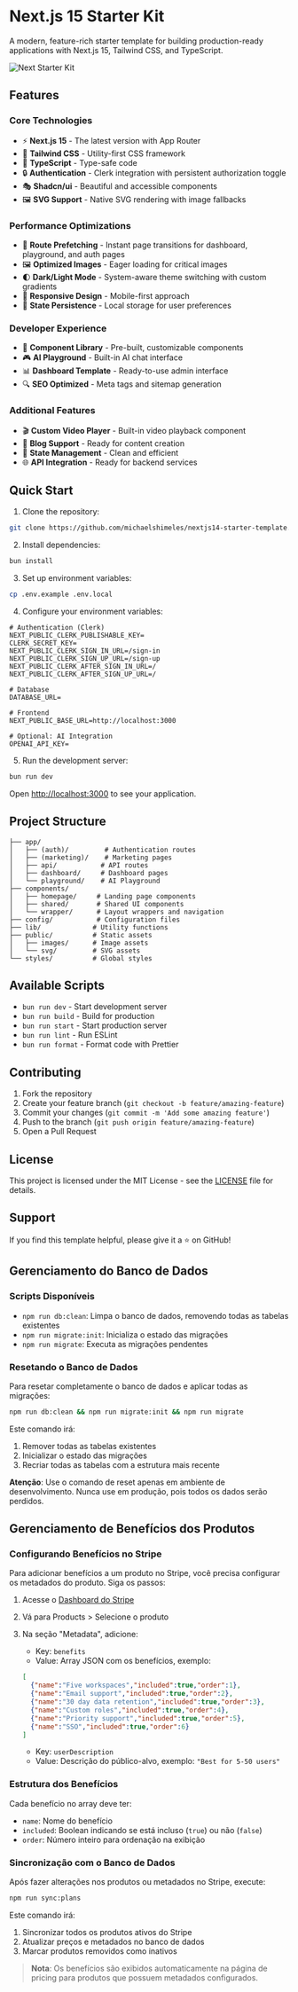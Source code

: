 # Next.js 15 Starter Kit

A modern, feature-rich starter template for building production-ready applications with Next.js 15, Tailwind CSS, and TypeScript.

![Next Starter Kit](https://dwdwn8b5ye.ufs.sh/f/MD2AM9SEY8GucGJl7b5qyE7FjNDKYduLOG2QHWh3f5RgSi0c)

## Features

### Core Technologies
- ⚡ **Next.js 15** - The latest version with App Router
- 🎨 **Tailwind CSS** - Utility-first CSS framework
- 📘 **TypeScript** - Type-safe code
- 🔒 **Authentication** - Clerk integration with persistent authorization toggle
- 🎭 **Shadcn/ui** - Beautiful and accessible components
- 🖼️ **SVG Support** - Native SVG rendering with image fallbacks

### Performance Optimizations
- 🚀 **Route Prefetching** - Instant page transitions for dashboard, playground, and auth pages
- 🖼️ **Optimized Images** - Eager loading for critical images
- 🌓 **Dark/Light Mode** - System-aware theme switching with custom gradients
- 📱 **Responsive Design** - Mobile-first approach
- 💾 **State Persistence** - Local storage for user preferences

### Developer Experience
- 🧩 **Component Library** - Pre-built, customizable components
- 🎮 **AI Playground** - Built-in AI chat interface
- 📊 **Dashboard Template** - Ready-to-use admin interface
- 🔍 **SEO Optimized** - Meta tags and sitemap generation

### Additional Features
- 🎬 **Custom Video Player** - Built-in video playback component
- 📝 **Blog Support** - Ready for content creation
- 🔄 **State Management** - Clean and efficient
- 🌐 **API Integration** - Ready for backend services

## Quick Start

1. Clone the repository:
```bash
git clone https://github.com/michaelshimeles/nextjs14-starter-template.git
```

2. Install dependencies:
```bash
bun install
```

3. Set up environment variables:
```bash
cp .env.example .env.local
```

4. Configure your environment variables:
```env
# Authentication (Clerk)
NEXT_PUBLIC_CLERK_PUBLISHABLE_KEY=
CLERK_SECRET_KEY=
NEXT_PUBLIC_CLERK_SIGN_IN_URL=/sign-in
NEXT_PUBLIC_CLERK_SIGN_UP_URL=/sign-up
NEXT_PUBLIC_CLERK_AFTER_SIGN_IN_URL=/
NEXT_PUBLIC_CLERK_AFTER_SIGN_UP_URL=/

# Database
DATABASE_URL=

# Frontend
NEXT_PUBLIC_BASE_URL=http://localhost:3000

# Optional: AI Integration
OPENAI_API_KEY=
```

5. Run the development server:
```bash
bun run dev
```

Open [http://localhost:3000](http://localhost:3000) to see your application.

## Project Structure

```
├── app/
│   ├── (auth)/         # Authentication routes
│   ├── (marketing)/    # Marketing pages
│   ├── api/           # API routes
│   ├── dashboard/     # Dashboard pages
│   └── playground/    # AI Playground
├── components/
│   ├── homepage/     # Landing page components
│   ├── shared/       # Shared UI components
│   └── wrapper/      # Layout wrappers and navigation
├── config/           # Configuration files
├── lib/             # Utility functions
├── public/          # Static assets
│   ├── images/      # Image assets
│   └── svg/         # SVG assets
└── styles/          # Global styles
```

## Available Scripts

- `bun run dev` - Start development server
- `bun run build` - Build for production
- `bun run start` - Start production server
- `bun run lint` - Run ESLint
- `bun run format` - Format code with Prettier

## Contributing

1. Fork the repository
2. Create your feature branch (`git checkout -b feature/amazing-feature`)
3. Commit your changes (`git commit -m 'Add some amazing feature'`)
4. Push to the branch (`git push origin feature/amazing-feature`)
5. Open a Pull Request

## License

This project is licensed under the MIT License - see the [LICENSE](LICENSE) file for details.

## Support

If you find this template helpful, please give it a ⭐️ on GitHub!

## Gerenciamento do Banco de Dados

### Scripts Disponíveis

- `npm run db:clean`: Limpa o banco de dados, removendo todas as tabelas existentes
- `npm run migrate:init`: Inicializa o estado das migrações
- `npm run migrate`: Executa as migrações pendentes

### Resetando o Banco de Dados

Para resetar completamente o banco de dados e aplicar todas as migrações:

```bash
npm run db:clean && npm run migrate:init && npm run migrate
```

Este comando irá:
1. Remover todas as tabelas existentes
2. Inicializar o estado das migrações
3. Recriar todas as tabelas com a estrutura mais recente

**Atenção**: Use o comando de reset apenas em ambiente de desenvolvimento. Nunca use em produção, pois todos os dados serão perdidos.

## Gerenciamento de Benefícios dos Produtos

### Configurando Benefícios no Stripe

Para adicionar benefícios a um produto no Stripe, você precisa configurar os metadados do produto. Siga os passos:

1. Acesse o [Dashboard do Stripe](https://dashboard.stripe.com)
2. Vá para Products > Selecione o produto
3. Na seção "Metadata", adicione:

   - Key: `benefits`
   - Value: Array JSON com os benefícios, exemplo:
   ```json
   [
     {"name":"Five workspaces","included":true,"order":1},
     {"name":"Email support","included":true,"order":2},
     {"name":"30 day data retention","included":true,"order":3},
     {"name":"Custom roles","included":true,"order":4},
     {"name":"Priority support","included":true,"order":5},
     {"name":"SSO","included":true,"order":6}
   ]
   ```

   - Key: `userDescription`
   - Value: Descrição do público-alvo, exemplo: `"Best for 5-50 users"`

### Estrutura dos Benefícios

Cada benefício no array deve ter:
- `name`: Nome do benefício
- `included`: Boolean indicando se está incluso (`true`) ou não (`false`)
- `order`: Número inteiro para ordenação na exibição

### Sincronização com o Banco de Dados

Após fazer alterações nos produtos ou metadados no Stripe, execute:

```bash
npm run sync:plans
```

Este comando irá:
1. Sincronizar todos os produtos ativos do Stripe
2. Atualizar preços e metadados no banco de dados
3. Marcar produtos removidos como inativos

> **Nota**: Os benefícios são exibidos automaticamente na página de pricing para produtos que possuem metadados configurados.
